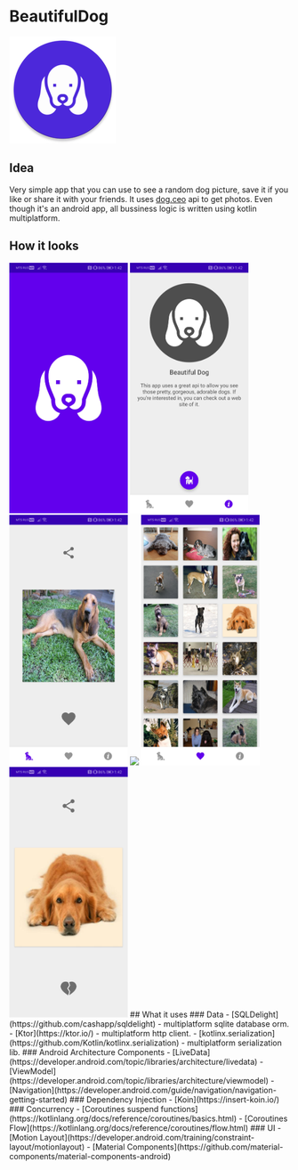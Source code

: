 # BeautifulDog
![](./app/src/main/res/mipmap-xxxhdpi/ic_launcher_round.png?raw=true "Title")
## Idea
Very simple app that you can use to see a random dog picture, save it if you like or share it with your friends. 
It uses [dog.ceo](https://dog.ceo/dog-api/) api to get photos.
Even though it's an android app, all bussiness logic is written using kotlin multiplatform.

## How it looks
<img src='screenshots/splashscreen.jpg' height='450'>
<img src='screenshots/about.jpg' height='450'> <img src='screenshots/dog.jpg' height='450'>
<img src='screenshots/dog_motion.gif' height='450'>
<img src='screenshots/liked_dogs.jpg' height='450'>
<img src='screenshots/full_photo.jpg' height='450'>
## What it uses
### Data
- [SQLDelight](https://github.com/cashapp/sqldelight) - multiplatform sqlite database orm.
- [Ktor](https://ktor.io/) - multiplatform http client.
- [kotlinx.serialization](https://github.com/Kotlin/kotlinx.serialization) - multiplatform serialization lib.
### Android Architecture Components
- [LiveData](https://developer.android.com/topic/libraries/architecture/livedata)
- [ViewModel](https://developer.android.com/topic/libraries/architecture/viewmodel)
- [Navigation](https://developer.android.com/guide/navigation/navigation-getting-started)
### Dependency Injection
- [Koin](https://insert-koin.io/)
### Concurrency
- [Coroutines suspend functions](https://kotlinlang.org/docs/reference/coroutines/basics.html)
- [Coroutines Flow](https://kotlinlang.org/docs/reference/coroutines/flow.html)
### UI
- [Motion Layout](https://developer.android.com/training/constraint-layout/motionlayout) 
- [Material Components](https://github.com/material-components/material-components-android)
